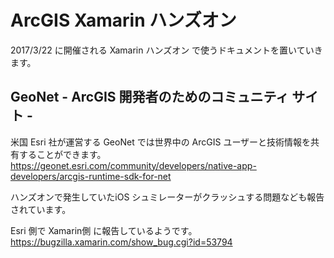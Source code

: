 # ArcGIS Xamarin ハンズオン
2017/3/22 に開催される Xamarin ハンズオン で使うドキュメントを置いていきます。　　

## GeoNet - ArcGIS 開発者のためのコミュニティ サイト -
米国 Esri 社が運営する GeoNet では世界中の ArcGIS ユーザーと技術情報を共有することができます。<br/>
https://geonet.esri.com/community/developers/native-app-developers/arcgis-runtime-sdk-for-net

ハンズオンで発生していたiOS シュミレーターがクラッシュする問題なども報告されています。

Esri 側で Xamarin側 に報告しているようです。<br/>
https://bugzilla.xamarin.com/show_bug.cgi?id=53794

